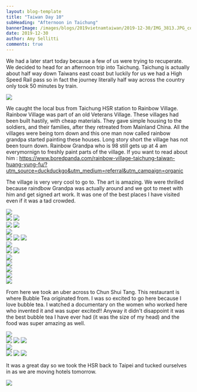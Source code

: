 ```yaml
---
layout: blog-template
title: "Taiwan Day 10"
subHeading: "Afternoon in Taichung"
bannerImage: /images/blogs/2019vietnamtaiwan/2019-12-30/IMG_3813.JPG_compressed.JPEG
date: 2019-12-30
author: Amy Sellitti
comments: true
---
```


We had a later start today because a few of us were trying to recuperate. We decided to head for an afternoon trip into Taichung. Taichung is actually about half way down Taiwans east coast but luckily for us we had a High Speed Rail pass so in fact the journey literally half way across the country only took 50 minutes by train. 

<div class="center-image"><img src="/images/blogs/2019vietnamtaiwan/2019-12-30/IMG_3780.JPG_compressed.JPEG" /></div>

We caught the local bus from Taichung HSR station to Rainbow Village. Rainbow Village was part of an old Veterans Village.  These villages had been built hastily, with cheap materials. They gave simple housing to the soldiers, and their families, after they retreated from Mainland China. All the villages were being torn down and this one man now called rainbow grandpa started painting these houses. Long story short the village has not been tourn down. Rainbow Grandpa who is 98 still gets up at 4 am everymornign to freshly paint parts of the village. If you want to read about him : https://www.boredpanda.com/rainbow-village-taichung-taiwan-huang-yung-fu/?utm_source=duckduckgo&utm_medium=referral&utm_campaign=organic

The village is very very cool to go to. The art is amazing. We were thrilled because raindbow Grandpa was actually around and we got to meet with him and get signed art work. It was one of the best places I have visited even if it was a tad crowded.
<div class="center-image"><img src="/images/blogs/2019vietnamtaiwan/2019-12-30/20191230171432_IMG_3785.jpg_compressed.JPEG" /></div>
<div class="grid-2c">
  <img src="/images/blogs/2019vietnamtaiwan/2019-12-30/20191230171511_IMG_3789.jpg_compressed.JPEG"/>
  <img src="/images/blogs/2019vietnamtaiwan/2019-12-30/IMG_3797.JPG_compressed.JPEG"/>
</div>
<div class="grid-2c">
  <img src="/images/blogs/2019vietnamtaiwan/2019-12-30/IMG_3810.JPG_compressed.JPEG"/>
  <img src="/images/blogs/2019vietnamtaiwan/2019-12-30/20191230172939_IMG_3811.jpg_compressed.JPEG"/>
</div>
<div class="center-image"><img src="/images/blogs/2019vietnamtaiwan/2019-12-30/IMG_3813.JPG_compressed.JPEG" /></div>
<div class="grid-1l-2w">
  <img src="/images/blogs/2019vietnamtaiwan/2019-12-30/20191230173633_IMG_3827_1.jpg_compressed.JPEG"/> 
  <img src="/images/blogs/2019vietnamtaiwan/2019-12-30/20191230173916_IMG_3829.jpg_compressed.JPEG"/>
  <img src="/images/blogs/2019vietnamtaiwan/2019-12-30/IMG_3831.JPG_compressed.JPEG"/>
</div>
<div class="center-image"><img src="/images/blogs/2019vietnamtaiwan/2019-12-30/20191230173401_IMG_3821_1.jpg_compressed.JPEG" /></div>
<div class="grid-2c">
  <img src="/images/blogs/2019vietnamtaiwan/2019-12-30/IMG_3837.JPG_compressed.JPEG"/>
  <img src="/images/blogs/2019vietnamtaiwan/2019-12-30/IMG_3848.JPG_compressed.JPEG"/>
</div>
<div class="center-image"><img src="/images/blogs/2019vietnamtaiwan/2019-12-30/IMG_3840.JPG_compressed.JPEG" /></div>
<div class="center-image"><img src="/images/blogs/2019vietnamtaiwan/2019-12-30/IMG_3801.JPG_compressed.JPEG" /></div>
<div class="center-image"><img src="/images/blogs/2019vietnamtaiwan/2019-12-30/20191230181342_IMG_3846.jpg_compressed.JPEG" /></div>
<div class="center-image"><img src="/images/blogs/2019vietnamtaiwan/2019-12-30/IMG_3791.JPG_compressed.JPEG" /></div>
<div class="center-image"><img src="/images/blogs/2019vietnamtaiwan/2019-12-30/IMG_3793.JPG_compressed.JPEG" /></div>

From here we took an uber across to Chun Shui Tang. This restaurant is where Bubble Tea originated from. I was so excited to go here because I love bubble tea. I watched a documentary on the women who worked here who invented it and was super excited!! Anyway it didn't disappoint it was the best bubble tea I have ever had (it was the size of my head) and the food was super amazing as well. 

<div class="center-image"><img src="/images/blogs/2019vietnamtaiwan/2019-12-30/IMG_20191230_170727.jpg_compressed.JPEG" /></div>
<div class="grid-3c">
  <img src="/images/blogs/2019vietnamtaiwan/2019-12-30/20191230201036_IMG_3855.jpg_compressed.JPEG"/>
  <img src="/images/blogs/2019vietnamtaiwan/2019-12-30/20191230201241_IMG_3856.jpg_compressed.JPEG"/>
  <img src="/images/blogs/2019vietnamtaiwan/2019-12-30/20191230201738_IMG_3858.jpg_compressed.JPEG"/>
</div>
<div class="center-image"><img src="/images/blogs/2019vietnamtaiwan/2019-12-30/IMG_20191230_171349.jpg_compressed.JPEG" /></div>
<div class="grid-1l-2w">
  <img src="/images/blogs/2019vietnamtaiwan/2019-12-30/20191230201932_IMG_3860.jpg_compressed.JPEG"/>
  <img src="/images/blogs/2019vietnamtaiwan/2019-12-30/20191230201947_IMG_3861.jpg_compressed.JPEG"/>
  <img src="/images/blogs/2019vietnamtaiwan/2019-12-30/IMG_3862.JPG_compressed.JPEG"/>
</div>

It was a great day so we took the HSR back to Taipei and tucked ourselves in as we are moving hotels tomorrow. 
<div class="center-image"><img src="/images/blogs/2019vietnamtaiwan/2019-12-30/IMG_20191230_192516.jpg_compressed.JPEG" /></div>

